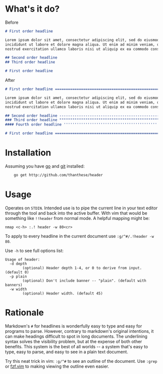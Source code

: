 # What's it do?

Before

```md
# First order headline

Lorem ipsum dolor sit amet, consectetur adipiscing elit, sed do eiusmod tempor
incididunt ut labore et dolore magna aliqua. Ut enim ad minim veniam, quis
nostrud exercitation ullamco laboris nisi ut aliquip ex ea commodo consequat.

## Second order headline
## Third order headline

# First order headline
```

After

```md
# First order headline =========================================================

Lorem ipsum dolor sit amet, consectetur adipiscing elit, sed do eiusmod tempor
incididunt ut labore et dolore magna aliqua. Ut enim ad minim veniam, quis
nostrud exercitation ullamco laboris nisi ut aliquip ex ea commodo consequat.

## Second order headline -------------------------------------------------------
### Third order headline """""""""""""""""""""""""""""""""""""""""""""""""""""""
#### Fourth order headline '''''''''''''''''''''''''''''''''''''''''''''''''''''

# First order headline =========================================================
```

# Installation

Assuming you have [go](https://golang.org/) and [git](https://git-scm.com/) installed:

```sh
    go get http://github.com/thanthese/header
```

# Usage

Operates on `STDIN`. Intended use is to pipe the current line in your text editor through the tool and back into the active buffer. With vim that would be something like `!!header` from normal mode. A helpful mapping might be:

```viml
nmap <c-h> :.! header -w 80<cr>
```

To apply to every headline in the current document use `:g/^#/.!header -w 80`.

Use `-h` to see full options list:

    Usage of header:
      -d depth
            (optional) Header depth 1-4, or 0 to derive from input. (default 0)
      -p plain
            (optional) Don't include banner -- "plain". (default with banners)
      -w width
            (optional) Header width. (default 45)

# Rationale

Markdown's `#` for headlines is wonderfully easy to type and easy for programs to parse. However, contrary to markdown's original intentions, it can make headings difficult to spot in long documents. The underlining syntax solves the visibility problem, but at the expense of both other benefits. This system is the best of all worlds -- a system that's easy to type, easy to parse, and easy to see in a plain text document.

Try this neat trick in vim: `:g/^#` to see an outline of the document. Use `:grep` or [fzf.vim](https://github.com/junegunn/fzf.vim) to making viewing the outline even easier.


